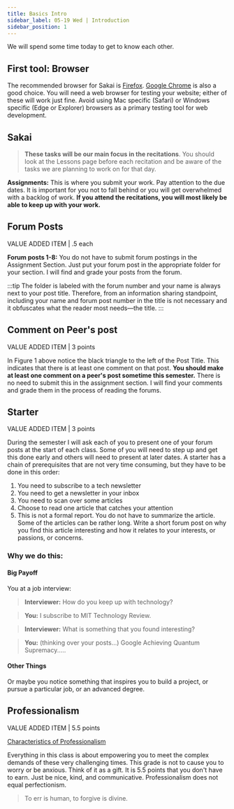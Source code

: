 ```yaml
---
title: Basics Intro
sidebar_label: 05-19 Wed | Introduction
sidebar_position: 1
---
```


We will spend some time today to get to know each other.

## First tool: Browser

The recommended browser for Sakai is [Firefox](https://www.mozilla.org/en-US/firefox/new/). [Google Chrome](https://www.google.com/chrome/) is also a good choice. You will need a web browser for testing your website; either of these will work just fine. Avoid using Mac specific (Safari) or Windows specific (Edge or Explorer) browsers as a primary testing tool for web development. 

## Sakai


> **These tasks will be our main focus in the recitations**. You should look at the Lessons page before each recitation and be aware of the tasks we are planning to work on for that day.

**Assignments:** This is where you submit your work. Pay attention to the due dates. It is important for you not to fall behind or you will get overwhelmed with a backlog of work. **If you attend the recitations, you will most likely be able to keep up with your work.**



## Forum Posts
VALUE ADDED ITEM | .5 each

**Forum posts 1-8:** You do not have to submit forum postings in the Assignment Section. Just put your forum post in the appropriate folder for your section. I will find and grade your posts from the forum.

:::tip
The folder is labeled with the forum number and your name is always next to your post title. Therefore, from an information sharing standpoint, including your name and forum post number in the title is not necessary and it obfuscates what the reader most needs&mdash;the title.
:::

## Comment on Peer's post
VALUE ADDED ITEM | 3 points

In Figure 1 above notice the black triangle to the left of the Post Title. This indicates that there is at least one comment on that post. **You should make at least one comment on a peer's post sometime this semester.**  There is no need to submit this in the assignment section. I will find your comments and grade them in the process of reading the forums.

## Starter
VALUE ADDED ITEM | 3 points

During the semester I will ask each of you to present one of your forum posts at the start of each class. Some of you will need to step up and get this done early and others will need to present at later dates. A starter has a chain of prerequisites that are not very time consuming, but they have to be done in this order:

1. You need to subscribe to a tech newsletter
2. You need to get a newsletter in your inbox
3. You need to scan over some articles
4. Choose to read one article that catches your attention
5. This is not a formal report. You do not have to summarize the article. Some of the articles can be rather long. Write a short forum post on why you find this article interesting and how it relates to your interests, or passions, or concerns.

### Why we do this:

#### Big Payoff

You at a job interview:

> **Interviewer:** How do you keep up with technology?

> **You:** I subscribe to MIT Technology Review.

> **Interviewer:** What is something that you found interesting?

> **You:** (thinking over your posts...) Google Achieving Quantum Supremacy.....

#### Other Things

Or maybe you notice something that inspires you to build a project, or pursue a particular job, or an advanced degree.

## Professionalism
VALUE ADDED ITEM | 5.5 points

[Characteristics of Professionalism](https://smallbusiness.chron.com/characteristics-professionalism-1209.html)

Everything in this class is about empowering you to meet the complex demands of these very challenging times. This grade is not to cause you to worry or be anxious. Think of it as a gift. It is 5.5 points that you don't have to earn. Just be nice, kind, and communicative. Professionalism does not equal perfectionism.

> To err is human, to forgive is divine.
